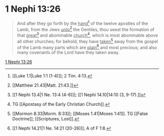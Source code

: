 # 1 Nephi 13:26

> And after they go forth by the <u>hand</u>[^a] of the twelve apostles of the Lamb, from the Jews <u>unto</u>[^b] the Gentiles, thou seest the formation of that <u>great</u>[^c] and abominable <u>church</u>[^d], which is most abominable above all other churches; for behold, they have <u>taken</u>[^e] away from the gospel of the Lamb many parts which are <u>plain</u>[^f] and most precious; and also many covenants of the Lord have they taken away.

[1 Nephi 13:26](https://www.churchofjesuschrist.org/study/scriptures/bofm/1-ne/13?lang=eng&id=p26#p26)


[^a]: [[Luke 1.1|Luke 1:1 (1-4)]]; 2 Tim. 4:13.
[^b]: [[Matthew 21.43|Matt. 21:43.]]
[^c]: [[1 Nephi 13.4|1 Ne. 13:4 (4-6)]]; [[1 Nephi 14.10|14:10 (3, 9-17).]]
[^d]: TG [[Apostasy of the Early Christian Church]].
[^e]: [[Mormon 8.33|Morm. 8:33]]; [[Moses 1.41|Moses 1:41]]. TG [[False Doctrine]]; [[Scriptures, Lost]].
[^f]: [[1 Nephi 14.21|1 Ne. 14:21 (20-26)]]; A of F 1:8.
